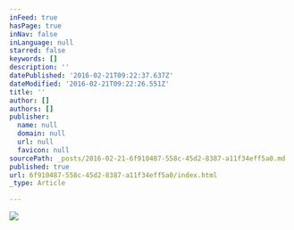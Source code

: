 ```yaml
---
inFeed: true
hasPage: true
inNav: false
inLanguage: null
starred: false
keywords: []
description: ''
datePublished: '2016-02-21T09:22:37.637Z'
dateModified: '2016-02-21T09:22:26.551Z'
title: ''
author: []
authors: []
publisher:
  name: null
  domain: null
  url: null
  favicon: null
sourcePath: _posts/2016-02-21-6f910487-558c-45d2-8387-a11f34eff5a0.md
published: true
url: 6f910487-558c-45d2-8387-a11f34eff5a0/index.html
_type: Article

---
```

![](https://the-grid-user-content.s3-us-west-2.amazonaws.com/3a026d11-505e-43bd-8224-1427b056dd33.jpg)